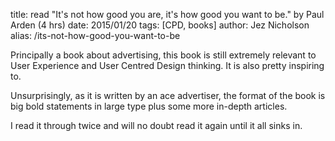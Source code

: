 title: read "It's not how good you are, it's how good you want to be." by Paul Arden (4 hrs)
date: 2015/01/20
tags: [CPD, books]
author: Jez Nicholson
alias: /its-not-how-good-you-want-to-be

​​​Principally a book about advertising, this book is still extremely relevant to User Experience and User Centred Design thinking. It is also pretty inspiring to.

Unsurprisingly, as it is written by an ace advertiser, the format of the book is big bold statements in large type plus some more in-depth articles.

I read it through twice and will no doubt read it again until it all sinks in.